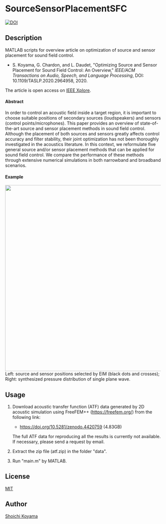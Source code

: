 # SourceSensorPlacementSFC

[![DOI](https://zenodo.org/badge/190369890.svg)](https://zenodo.org/badge/latestdoi/190369890)

## Description
MATLAB scripts for overview article on optimization of source and sensor placement for sound field control.

- S. Koyama, G. Chardon, and L. Daudet, "Optimizing Source and Sensor Placement for Sound Field Control: An Overview," *IEEE/ACM Transactions on Audio, Speech, and Language Processing*, DOI: 10.1109/TASLP.2020.2964958, 2020.

The article is open access on [IEEE Xplore](https://doi.org/10.1109/TASLP.2020.2964958).

#### Abstract  
In order to control an acoustic field inside a target region, it is important to choose suitable positions of secondary sources (loudspeakers) and sensors (control points/microphones). This paper provides an overview of state-of-the-art source and sensor placement methods in sound field control. Although the placement of both sources and sensors greatly affects control accuracy and filter stability, their joint optimization has not been thoroughly investigated in the acoustics literature. In this context, we reformulate five general source and/or sensor placement methods that can be applied for sound field control. We compare the performance of these methods through extensive numerical simulations in both narrowband and broadband scenarios.

#### Example

<img width="600pt" src="http://sp.ipc.i.u-tokyo.ac.jp/~koyama/data/SourceSensorPlacementSFC/example.png">
Left: source and sensor positions selected by EIM (black dots and crosses); Right: synthesized pressure distribution of single plane wave.

## Usage
1. Download acoustic transfer function (ATF) data generated by 2D acoustic simulation using FreeFEM++ (https://freefem.org/) from the following link:
   - https://doi.org/10.5281/zenodo.4420759 (4.83GB)
   
   The full ATF data for reproducing all the results is currently not available. If necessary, please send a request by email.
   
2. Extract the zip file (atf.zip) in the folder "data".

3. Run "main.m" by MATLAB.

## License 
[MIT](https://github.com/sh01k/SourceSensorPlacementSFC/blob/master/LICENSE)

## Author
[Shoichi Koyama](https://www.sh01.org/) 
